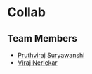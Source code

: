 
# Collab





## Team Members

- [Pruthviraj Suryawanshi](https://www.github.com/Pruthviraj49)
- [Viraj Nerlekar](https://www.github.com/Virtuous-Viraj)

